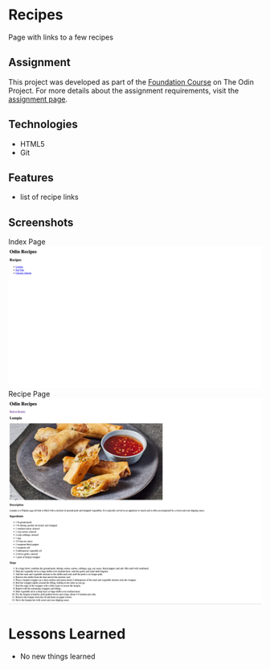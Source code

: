 # Recipes

Page with links to a few recipes

## Assignment

This project was developed as part of the [Foundation Course](https://www.theodinproject.com/paths/foundations/courses/foundations) on The Odin Project. For more details about the assignment requirements, visit the [assignment page](https://www.theodinproject.com/lessons/foundations-recipes#project-solution).

## Technologies

- HTML5
- Git

## Features

- list of recipe links

## Screenshots

Index Page
![Preview Index Page](assets/img/preview-index.png)
Recipe Page
![Preview Recipe Page](assets/img/preview-recipe.png)

# Lessons Learned

- No new things learned

